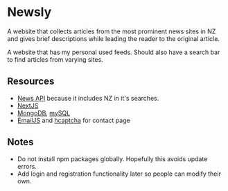 # Newsly

A website that collects articles from the most prominent news sites in NZ and gives brief descriptions while leading the reader to the original article.

A website that has my personal used feeds. Should also have a search bar to find articles from varying sites.

## Resources

- [News API](https://newsapi.org/docs/endpoints/sources) because it includes NZ in it's searches.
- [NextJS](https://nextjs.org/)
- [MongoDB](https://www.mongodb.com/), [mySQL](https://www.npmjs.com/package/mysql2)
- [EmailJS]() and [hcaptcha](https://www.hcaptcha.com/) for contact page

## Notes
- Do not install npm packages globally. Hopefully this avoids update errors.
- Add login and registration functionality later so people can modify their own.